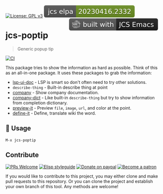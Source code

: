 [![License: GPL v3](https://img.shields.io/badge/License-GPL%20v3-blue.svg)](https://www.gnu.org/licenses/gpl-3.0)
[![JCS-ELPA](https://raw.githubusercontent.com/jcs-emacs/badges/master/elpa/v/jcs-poptip.svg)](https://jcs-emacs.github.io/jcs-elpa/#/jcs-poptip)
<a href="https://jcs-emacs.github.io/"><img align="right" src="https://raw.githubusercontent.com/jcs-emacs/badges/master/others/built-with/dark.svg" alt="Built with"></a>

<picture>
  <source media="(prefers-color-scheme: light)" srcset="https://raw.githubusercontent.com/jcs-emacs/jcs-elpa/master/docs/etc/logo/light/sink.png">
  <source media="(prefers-color-scheme: dark)" srcset="https://raw.githubusercontent.com/jcs-emacs/jcs-elpa/master/docs/etc/logo/dark/sink.png">
  <img width="25%" align="right" src="">
</picture>

# jcs-poptip
> Generic popup tip

[![CI](https://github.com/jcs-emacs/jcs-poptip/actions/workflows/test.yml/badge.svg)](https://github.com/jcs-emacs/jcs-poptip/actions/workflows/test.yml)

This package tries to show the information as hard as possible. Think of this as
an all-in-one package. It uses these packages to grab the information:

- [lsp-ui-doc][] - LSP is smart so don't often need to try other solutions.
- `describe-thing` - Built-in describe thing at point
- [company][] - Show company documentation.
- [company-dict][] - Like built-in `describe-thing` but try to show information
from completion dictionary.
- [preview-it][] - Preview `file`, `image`, `url`, and color at the point.
- [define-it][] - Define, translate wiki the word.

## 🔨 Usage

```
M-x jcs-poptip
```

## Contribute

[![PRs Welcome](https://img.shields.io/badge/PRs-welcome-brightgreen.svg)](http://makeapullrequest.com)
[![Elisp styleguide](https://img.shields.io/badge/elisp-style%20guide-purple)](https://github.com/bbatsov/emacs-lisp-style-guide)
[![Donate on paypal](https://img.shields.io/badge/paypal-donate-1?logo=paypal&color=blue)](https://www.paypal.me/jcs090218)
[![Become a patron](https://img.shields.io/badge/patreon-become%20a%20patron-orange.svg?logo=patreon)](https://www.patreon.com/jcs090218)

If you would like to contribute to this project, you may either 
clone and make pull requests to this repository. Or you can 
clone the project and establish your own branch of this tool. 
Any methods are welcome!

[lsp-ui-doc]: https://github.com/emacs-lsp/lsp-ui#lsp-ui-doc
[preview-it]: https://github.com/jcs-elpa/preview-it
[company]: https://github.com/company-mode/company-mode
[company-dict]: https://github.com/hlissner/emacs-company-dict
[define-it]: https://github.com/jcs-elpa/define-it
